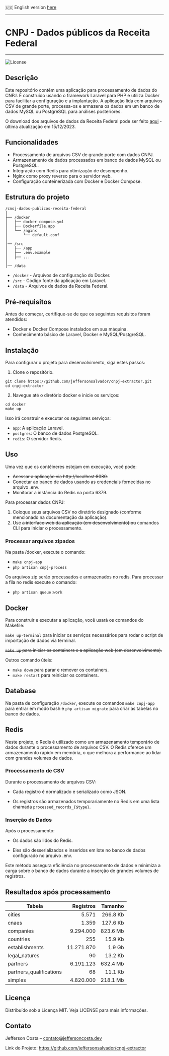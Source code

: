 🇺🇸 English version [here](README.en.md)

---
# CNPJ - Dados públicos da Receita Federal
---

![License](https://img.shields.io/badge/license-MIT-blue.svg)

## Descrição

Este repositório contém uma aplicação para processamento de dados do CNPJ. É construído usando o framework Laravel para PHP e utiliza Docker para facilitar a configuração e a implantação. A aplicação lida com arquivos CSV de grande porte, processa-os e armazena os dados em um banco de dados MySQL ou PostgreSQL para análises posteriores.

O download dos arquivos de dados da Receita Federal pode ser feito [aqui](https://dados.gov.br/dados/conjuntos-dados/cadastro-nacional-da-pessoa-juridica---cnpj) - última atualização em 15/12/2023.

## Funcionalidades
- Processamento de arquivos CSV de grande porte com dados CNPJ.
- Armazenamento de dados processados em banco de dados MySQL ou PostgreSQL.
- Integração com Redis para otimização de desempenho.
- Nginx como proxy reverso para o servidor web.
- Configuração conteinerizada com Docker e Docker Compose.

## Estrutura do projeto

```
/cnoj-dados-publicos-receita-federal
│
├── /docker
│   ├── docker-compose.yml
│   ├── Dockerfile.app
│   └── /nginx
│       └── default.conf
│
│── /src
│   ├── /app
│   ├── .env.example
│   ├── ...
│
│── /data
```

- `/docker` - Arquivos de configuração do Docker.
- `/src` - Código fonte da aplicação em Laravel.
- `/data` - Arquivos de dados da Receita Federal.

## Pré-requisitos
Antes de começar, certifique-se de que os seguintes requisitos foram atendidos:

- Docker e Docker Compose instalados em sua máquina.
- Conhecimento básico de Laravel, Docker e MySQL/PostgreSQL.
  
## Instalação
Para configurar o projeto para desenvolvimento, siga estes passos:

1. Clone o repositório.
```
git clone https://github.com/jeffersonsalvador/cnpj-extractor.git
cd cnpj-extractor
```

2. Navegue até o diretório docker e inicie os serviços:
```
cd docker
make up
```

Isso irá construir e executar os seguintes serviços:

- `app`: A aplicação Laravel.
- `postgres`: O banco de dados PostgreSQL.
- `redis`: O servidor Redis.

## Uso

Uma vez que os contêineres estejam em execução, você pode:

- <strike>Acessar a aplicação via http://localhost:8080.</strike>
- Conectar ao banco de dados usando as credenciais fornecidas no arquivo .env.
- Monitorar a instância do Redis na porta 6379.

Para processar dados CNPJ:

1. Coloque seus arquivos CSV no diretório designado (conforme mencionado na documentação da aplicação).
2. Use <strike>a interface web da aplicação (em desenvolvimento) ou</strike> comandos CLI para iniciar o processamento.

### Processar arquivos zipados

Na pasta /docker, execute o comando:

- `make cnpj-app`
- `php artisan cnpj-process`

Os arquivos zip serão processados e armazenados no redis. Para processar a fila no redis execute o comando:

- `php artisan queue:work`

## Docker

Para construir e executar a aplicação, você usará os comandos do Makefile:

`make up-terminal` para iniciar os serviços necessários para rodar o script de importação de dados via terminal.

<strike>`make up` para iniciar os containers e a aplicação web (em desenvolvimento).</strike>

Outros comando úteis:

- `make down` para parar e remover os containers.
- `make restart` para reiniciar os containers.

## Database

Na pasta de configuração `/docker`, execute os comandos `make cnpj-app` para entrar em modo bash e `php artisan migrate` para criar as tabelas no banco de dados.

## Redis

Neste projeto, o Redis é utilizado como um armazenamento temporário de dados durante o processamento de arquivos CSV. O Redis oferece um armazenamento rápido em memória, o que melhora a performance ao lidar com grandes volumes de dados.

### Processamento de CSV

Durante o processamento de arquivos CSV:

- Cada registro é normalizado e serializado como JSON.

- Os registros são armazenados temporariamente no Redis em uma lista chamada `processed_records_{$type}`.

### Inserção de Dados

Após o processamento:

- Os dados são lidos do Redis.

- Eles são desserializados e inseridos em lote no banco de dados configurado no arquivo .env.

Este método assegura eficiência no processamento de dados e minimiza a carga sobre o banco de dados durante a inserção de grandes volumes de registros.

## Resultados após processamento

| Tabela         |  Registros |  Tamanho |
|----------------|-----------:|---------:|
| cities         |      5.571 | 266.8 Kb |
| cnaes          |      1.359 | 127.6 Kb |
| companies      |  9.294.000 | 823.6 Mb |
| countries      |        255 |  15.9 Kb |
| establishments | 11.271.870 |   1.9 Gb |
| legal_natures  |         90 |  13.2 Kb |
| partners       |  6.191.123 | 632.4 Mb |
| partners_qualifications |         68 |  11.1 Kb |
| simples |  4.820.000 | 218.1 Mb |

## Licença
Distribuído sob a Licença MIT. Veja LICENSE para mais informações.

## Contato
Jefferson Costa – contato@jeffersoncosta.dev

Link do Projeto: https://github.com/jeffersonsalvador/cnpj-extractor